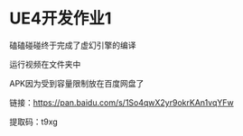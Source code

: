 # UE4开发作业1

磕磕碰碰终于完成了虚幻引擎的编译

运行视频在文件夹中

APK因为受到容量限制放在百度网盘了

链接：https://pan.baidu.com/s/1So4qwX2yr9okrKAn1vqYFw 

提取码：t9xg 
